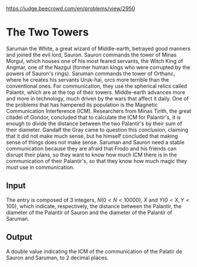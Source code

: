 https://judge.beecrowd.com/en/problems/view/2950

# The Two Towers

Saruman the White, a great wizard of Middle-earth, betrayed good manners and
joined the evil lord, Sauron. Sauron commands the tower of Minas Morgul, which
houses one of his most feared servants, the Witch King of Angmar, one of the
Nazgul (former human kings who were corrupted by the powers of Sauron's rings).
Saruman commands the tower of Orthanc, where he creates his servants Uruk-hai,
orcs more terrible than the conventional ones. For communication, they use the
spherical relics called Palantír, which are at the top of their towers.
Middle-earth advances more and more in technology, much driven by the wars that
affect it daily. One of the problems that has hampered its population is the
Magnetic Communication Interference (ICM). Researchers from Minas Tirith, the
great citadel of Gondor, concluded that to calculate the ICM for Palantír's, it
is enough to divide the distance between the two Palantír's by their sum of
their diameter. Gandalf the Gray came to question this conclusion, claiming that
it did not make much sense, but he himself concluded that making sense of things
does not make sense. Saruman and Sauron need a stable communication because they
are afraid that Frodo and his friends can disrupt their plans, so they want to
know how much ICM there is in the communication of their Palantír's, so that
they know how much magic they must use in communication.

## Input

The entry is composed of 3 integers, $N(0 < N < 10000)$, $X$ and $Y(0 < X, Y <
100)$, which indicate, respectively, the distance between the Palantír, the
diameter of the Palantír of Sauron and the diameter of the Palantír of Saruman.

## Output

A double value indicating the ICM of the communication of the Palatír de Sauron
and Saruman, to 2 decimal places.
